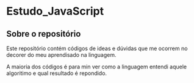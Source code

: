 Estudo_JavaScript
=================

Sobre o repositório
-------------------

Este repositório contém códigos de ideas e dúvidas que me ocorrem no decorer do meu aprendisado na linguagem.


A maioria dos códigos é para min ver como a linguagem entendi aquele algoritimo e qual resultado é repondido.